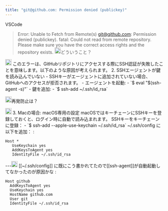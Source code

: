 ```yaml
---
title: "git@github.com: Permission denied (publickey)"
---
```


VSCode
> Error: Unable to Fetch from Remote(s)
>  git@github.com: Permission denied (publickey).
>  fatal: Could not read from remote repository.
>  Please make sure you have the correct access rights
>  and the repository exists.
<img src='https://scrapbox.io/api/pages/nishio/nishio/icon' alt='nishio.icon' height="19.5"/>どういうこと？
<img src='https://scrapbox.io/api/pages/nishio/gpt/icon' alt='gpt.icon' height="19.5"/>
このエラーは、GitHubリポジトリにアクセスする際にSSH認証が失敗したことを意味します。以下のような原因が考えられます。
2. SSHエージェントが鍵を読み込んでいない
- SSHキーがエージェントに追加されていない場合、GitHubへのアクセスが拒否されます。
- エージェントを起動:
    - `$ eval "$(ssh-agent -s)"`
- 鍵を追加:
    - `$ ssh-add ~/.ssh/id_rsa`

<img src='https://scrapbox.io/api/pages/nishio/nishio/icon' alt='nishio.icon' height="19.5"/>再発防止は？

<img src='https://scrapbox.io/api/pages/nishio/gpt/icon' alt='gpt.icon' height="19.5"/>
3. Macの場合: macOS専用の設定
macOSではキーチェーンにSSHキーを登録しておくと、ログイン時に自動で読み込まれます。
SSHキーをキーチェーンに登録：
- `$ ssh-add --apple-use-keychain ~/.ssh/id_rsa`
~/.ssh/config に以下を追加：
:

```
Host *
   UseKeychain yes
   AddKeysToAgent yes
   IdentityFile ~/.ssh/id_rsa
```



---<img src='https://scrapbox.io/api/pages/nishio/nishio/icon' alt='nishio.icon' height="19.5"/>
[[~/.ssh/config]] に既にこう書かれてたので[[ssh-agent]]が自動起動してなかったのが原因かな
:

```
Host github
  AddKeysToAgent yes
  UseKeychain yes
  HostName github.com
  User git
  IdentityFile ~/.ssh/id_rsa
```

